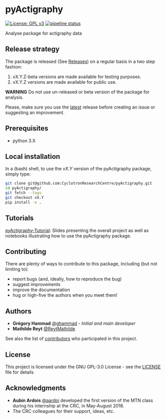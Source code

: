 # pyActigraphy

[![License: GPL v3](https://img.shields.io/badge/License-GPL%20v3-blue.svg)](https://www.gnu.org/licenses/gpl-3.0)
[![pipeline status](https://gitlab.uliege.be/CyclotronResearchCentre/Studies/CogNap/Actigraphy/pyActigraphy/badges/master/pipeline.svg)](https://gitlab.uliege.be/CyclotronResearchCentre/Studies/CogNap/Actigraphy/pyActigraphy/commits/master)

Analyse package for actigraphy data


## Release strategy

The package is released (See [Releases](https://github.com/CyclotronResearchCentre/pyActigraphy/releases)) on a regular basis in a two step fashion:
1. vX.Y.Z-beta versions are made available for testing purposes.
2. vX.Y.Z versions are made available for public use.

**WARNING** Do not use un-released or beta version of the package for analysis.

Please, make sure you use the [latest](https://github.com/CyclotronResearchCentre/pyActigraphy/releases/latest) release before creating an issue or suggesting an improvement.

## Prerequisites

- python 3.X

## Local installation

In a (bash) shell, to use the *vX.Y* version of the pyActigraphy package, simply type:

```bash
git clone git@github.com:CyclotronResearchCentre/pyActigraphy.git
cd pyActigraphy/
git fetch --tags
git checkout vX.Y
pip install -e .
```

## Tutorials

[pyActigraphy-Tutorial](https://github.com/CyclotronResearchCentre/pyActigraphy-Tutorial): Slides presenting the overall project as well as notebooks illustrating how to use the pyActigraphy package.

## Contributing

There are plenty of ways to contribute to this package, including (but not limiting to):
- report bugs (and, ideally, how to reproduce the bug)
- suggest improvements
- improve the documentation
- hug or high-five the authors when you meet them!

## Authors

* **Grégory Hammad** [@ghammad](https://github.com/ghammad) - *Initial and main developer*
* **Mathilde Reyt** [@ReytMathilde](https://github.com/ReytMathilde)

See also the list of [contributors](https://github.com/CyclotronResearchCentre/pyActigraphy/contributors) who participated in this project.

## License

This project is licensed under the GNU GPL-3.0 License - see the [LICENSE](LICENSE) file for details

## Acknowledgments

* **Aubin Ardois** [@aardoi](https://github.com/aardoi) developed the first version of the MTN class during his internship at the CRC, in May-August 2018.
* The CRC colleagues for their support, ideas, etc.

<!-- [license-badge]: https://img.shields.io/npm/l/all-contributors.svg?style=flat-square -->
